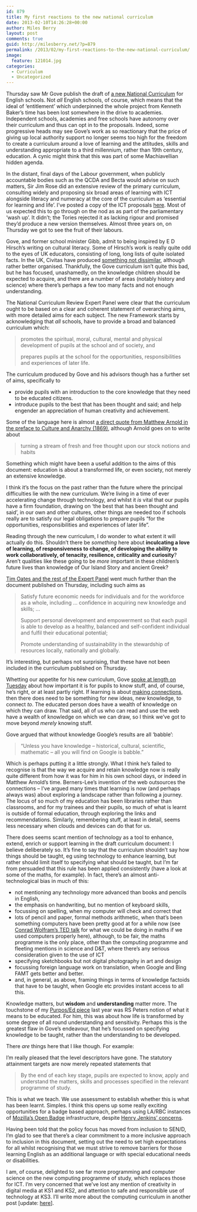 ```yaml
---
id: 879
title: My first reactions to the new national curriculum
date: 2013-02-10T14:26:28+00:00
author: Miles Berry
layout: post 
comments: true
guid: http://milesberry.net/?p=879
permalink: /2013/02/my-first-reactions-to-the-new-national-curriculum/
image:
  feature: 121014.jpg
categories:
  - Curriculum
  - Uncategorized
---
```

Thursday saw Mr Gove publish the draft of [a new National Curriculum](http://media.education.gov.uk/assets/files/pdf/n/national%20curriculum%20consultation%20-%20framework%20document.pdf) for English schools. Not _all_ English schools, of course, which means that the ideal of ‘entitlement’ which underpinned the whole project from Kenneth Baker&#8217;s time has been lost somewhere in the drive to academies. Independent schools, academies and free schools have autonomy over their curriculum and thus can opt in to the proposals. Indeed, some progressive heads may see Gove’s work as so reactionary that the price of giving up local authority support no longer seems too high for the freedom to create a curriculum around a love of learning and the attitudes, skills and understanding appropriate to a third millennium, rather than 19th century, education. A cynic might think that this was part of some Machiavellian hidden agenda.

In the distant, final days of the Labour government, when publicly accountable bodies such as the QCDA and Becta would advise on such matters, Sir Jim Rose did an extensive review of the primary curriculum, consulting widely and proposing six broad areas of learning with ICT alongside literacy and numeracy at the core of the curriculum as ‘essential for learning and life’. I’ve posted a copy of the ICT proposals [here](http://dl.dropbox.com/u/8648376/2009.pdf). Most of us expected this to go through on the nod as as part of the parliamentary ‘wash up’. It didn’t; the Tories rejected it as lacking rigour and promised they’d produce a new version themselves. Almost three years on, on Thursday we got to see the fruit of their labours.

Gove, and former school minister Gibb, admit to being inspired by E D Hirsch’s writing on cultural literacy. Some of Hirsch’s work is really quite odd to the eyes of UK educators, consisting of long, long lists of quite isolated facts. In the UK, Civitas have produced [something not dissimilar](http://www.coreknowledge.org.uk/sequencetable.php), although rather better organised. Thankfully, the Gove curriculum isn’t quite this bad, but he has focused, unashamedly, on the knowledge children should be expected to acquire, and there are a number of areas (notably history and science) where there’s perhaps a few too many facts and not enough understanding.

The National Curriculum Review Expert Panel were clear that the curriculum ought to be based on a clear and coherent statement of overarching aims, with more detailed aims for each subject. The new Framework starts by acknowledging that _all_ schools, have to provide a broad and balanced curriculum which:

> promotes the spiritual, moral, cultural, mental and physical development of pupils at the school and of society, and
> 
> prepares pupils at the school for the opportunities, responsibilities and experiences of later life.

The curriculum produced by Gove and his advisors though has a further set of aims, specifically to

  * provide pupils with an introduction to the core knowledge that they need to be educated citizens.
  * introduce pupils to the best that has been thought and said; and help engender an appreciation of human creativity and achievement.

Some of the language here is almost [a direct quote from Matthew Arnold in the preface to Culture and Anarchy (1869)](http://books.google.co.uk/books?id=gVgJAAAAQAAJ&dq=arnold%20culture%20and%20anarchy&pg=PR8#v=onepage&q=%22best%20which%20has%20been%20thought%20and%20said%22&f=false), although Arnold goes on to write about

> turning a stream of fresh and free thought upon our stock notions and habits

Something which might have been a useful addition to the aims of this document: education is about a transformed life, or even society, not merely an extensive knowledge.

I think it’s the focus on the past rather than the future where the principal difficulties lie with the new curriculum. We’re living in a time of ever accelerating change through technology, and whilst it _is_ vital that our pupils have a firm foundation, drawing on ‘the best that has been thought and said’, in our own and other cultures, other things are needed too if schools really are to satisfy our legal obligations to prepare pupils “for the opportunities, responsibilities and experiences of later life”.

Reading through the new curriculum, I do wonder to what extent it will actually do this. Shouldn’t there be _something_ here about **inculcating a love of learning, of responsiveness to change, of developing the ability to work collaboratively, of tenacity, resilience, criticality and curiosity**? Aren’t qualities like these going to be _more_ important in these children’s future lives than knowledge of Our Island Story and ancient Greek?

[Tim Oates and the rest of the Expert Panel](https://www.education.gov.uk/publications/eOrderingDownload/NCR-Expert%20Panel%20Report.pdf) went much further than the document published on Thursday, including such aims as

> Satisfy future economic needs for individuals and for the workforce as a whole, including … confidence in acquiring new knowledge and skills; …
> 
> Support personal development and empowerment so that each pupil is able to develop as a healthy, balanced and self-confident individual and fulfil their educational potential;
> 
> Promote understanding of sustainability in the stewardship of resources locally, nationally and globally.

It’s interesting, but perhaps not surprising, that these have not been included in the curriculum published on Thursday.

Whetting our appetite for his new curriculum, Gove [spoke at length on Tuesday](http://www.smf.co.uk/media/news/michael-gove-speaks-smf/) about how important it is for pupils to know stuff, and, of course, he’s right, or at least partly right. If learning is about [making connections](http://www.elearnspace.org/Articles/connectivism.htm), then there does need to be something for new ideas, new knowledge, to connect _to_. The educated person does have a wealth of knowledge on which they can draw. That said, all of us who can read and use the web have a wealth of knowledge on which we can draw, so I think we’ve got to move beyond _merely_ knowing stuff.

Gove argued that without knowledge Google’s results are all ‘babble’:

> “Unless you have knowledge &#8211; historical, cultural, scientific, mathematic &#8211; all you will find on Google is babble.”

Which is perhaps putting it a little strongly. What I think he’s failed to recognise is that the way we acquire and retain knowledge now is really quite different from how it was for him in his own school days, or indeed in Matthew Arnold’s time. Berners-Lee’s invention of the web outsources the connections &#8211; I’ve argued many times that learning is now (and perhaps always was) about exploring a landscape rather than following a journey. The locus of so much of my education has been libraries rather than classrooms, and for my trainees and their pupils, so much of what is learnt is outside of formal education, through exploring the links and recommendations. Similarly, remembering stuff, at least in detail, seems less necessary when clouds and devices can do that for us.

There does seems scant mention of technology as a tool to enhance, extend, enrich or support learning in the draft curriculum document: I believe deliberately so. It’s fine to say that the curriculum shouldn’t say how things should be taught, eg using technology to enhance learning, but rather should limit itself to specifying what should be taught, but I’m far from persuaded that this rule has been applied consistently (have a look at some of the maths, for example). In fact, there’s an almost anti-technological bias in much of this:

  * not mentioning any technology more advanced than books and pencils in English,
  * the emphasis on handwriting, but no mention of keyboard skills,
  * focussing on spelling, when my computer will check and correct that
  * lots of pencil and paper, formal methods arithmetic, when that’s been something computers have been pretty good at for a while now (see [Conrad Wolfram’s TED talk](https://www.ted.com/talks/conrad_wolfram_teaching_kids_real_math_with_computers.html) for what we could be doing in maths if we used computers properly here), although, to be fair, the maths programme is the only place, other than the computing programme and fleeting mentions in science and D&T, where there’s any serious consideration given to the use of ICT
  * specifying sketchbooks but not digital photography in art and design
  * focussing foreign language work on translation, when Google and Bing FAMT gets better and better.
  * and, in general, as above, framing things in terms of knowledge factoids that have to be taught, when Google etc provides instant access to all this.

Knowledge matters, but **wisdom** and **understanding** matter more. The touchstone of my [Purpos/Ed piece](http://milesberry.net/2012/05/on-the-purpose-of-education/) last year was RS Peters notion of what it means to be educated. For him, this was about how life is transformed by some degree of all round understanding and sensitivity. Perhaps this is the greatest flaw in Gove’s endeavour, that he’s focussed on specifying knowledge to be taught, rather than the understanding to be developed.

There _are_ things here that I like though. For example:

I’m really pleased that the level descriptors have gone. The statutory attainment targets are now merely repeated statements that

> By the end of each key stage, pupils are expected to know, apply and understand the matters, skills and processes specified in the relevant programme of study.

This is what we teach. We use assessment to establish whether this is what has been learnt. Simples. I think this opens up some really exciting opportunities for a badge based approach, perhaps using LA/RBC instances of [Mozilla’s Open Badge](https://wiki.mozilla.org/Badges) infrastructure, despite [Henry Jenkins’ concerns](http://henryjenkins.org/2012/03/how_to_earn_your_skeptic_badge.html).

Having been told that the policy focus has moved from inclusion to SEN/D, I’m glad to see that there’s a clear commitment to a more inclusive approach to inclusion in this document, setting out the need to set high expectations for all whilst recognising that we must strive to remove barriers for those learning English as an additional language or with special educational needs or disabilities.

I am, of course, delighted to see far more programming and computer science on the new computing programme of study, which replaces those for ICT. I’m very concerned that we’ve lost any mention of creativity in digital media at KS1 and KS2, and attention to safe and responsible use of technology at KS3. I’ll write more about the computing curriculum in another post [update: [here](http://milesberry.net/2013/02/the-new-computing-curriculum-some-thoughts/)].